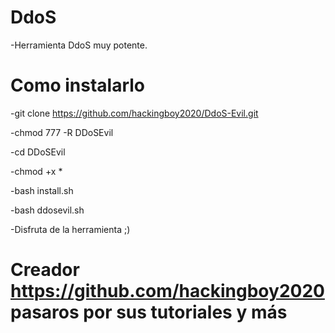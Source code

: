 # DdoS
-Herramienta DdoS muy potente.

# Como instalarlo
-git clone https://github.com/hackingboy2020/DdoS-Evil.git


-chmod 777 -R DDoSEvil

-cd DDoSEvil

-chmod +x *

-bash install.sh

-bash ddosevil.sh


-Disfruta de la herramienta ;)


# Creador https://github.com/hackingboy2020 pasaros por sus tutoriales y más 

